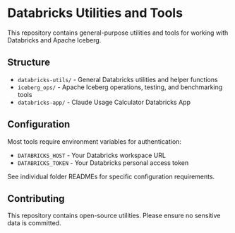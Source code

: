 # Databricks Utilities and Tools

This repository contains general-purpose utilities and tools for working with Databricks and Apache Iceberg.

## Structure

- `databricks-utils/` - General Databricks utilities and helper functions
- `iceberg_ops/` - Apache Iceberg operations, testing, and benchmarking tools
- `databricks-app/` - Claude Usage Calculator Databricks App

## Configuration

Most tools require environment variables for authentication:
- `DATABRICKS_HOST` - Your Databricks workspace URL
- `DATABRICKS_TOKEN` - Your Databricks personal access token

See individual folder READMEs for specific configuration requirements.

## Contributing

This repository contains open-source utilities. Please ensure no sensitive data is committed.
